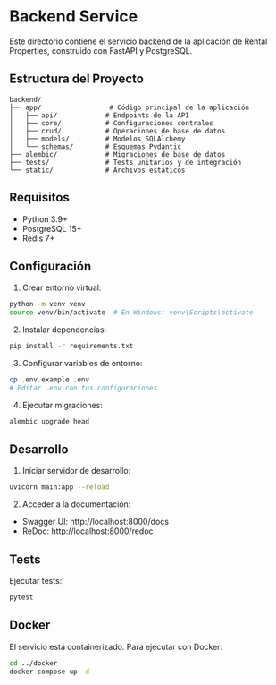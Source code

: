 # Backend Service

Este directorio contiene el servicio backend de la aplicación de Rental Properties, construido con FastAPI y PostgreSQL.

## Estructura del Proyecto

```
backend/
├── app/                 # Código principal de la aplicación
│   ├── api/            # Endpoints de la API
│   ├── core/           # Configuraciones centrales
│   ├── crud/           # Operaciones de base de datos
│   ├── models/         # Modelos SQLAlchemy
│   └── schemas/        # Esquemas Pydantic
├── alembic/            # Migraciones de base de datos
├── tests/              # Tests unitarios y de integración
└── static/             # Archivos estáticos
```

## Requisitos

- Python 3.9+
- PostgreSQL 15+
- Redis 7+

## Configuración

1. Crear entorno virtual:
```bash
python -m venv venv
source venv/bin/activate  # En Windows: venv\Scripts\activate
```

2. Instalar dependencias:
```bash
pip install -r requirements.txt
```

3. Configurar variables de entorno:
```bash
cp .env.example .env
# Editar .env con tus configuraciones
```

4. Ejecutar migraciones:
```bash
alembic upgrade head
```

## Desarrollo

1. Iniciar servidor de desarrollo:
```bash
uvicorn main:app --reload
```

2. Acceder a la documentación:
- Swagger UI: http://localhost:8000/docs
- ReDoc: http://localhost:8000/redoc

## Tests

Ejecutar tests:
```bash
pytest
```

## Docker

El servicio está containerizado. Para ejecutar con Docker:
```bash
cd ../docker
docker-compose up -d
```
